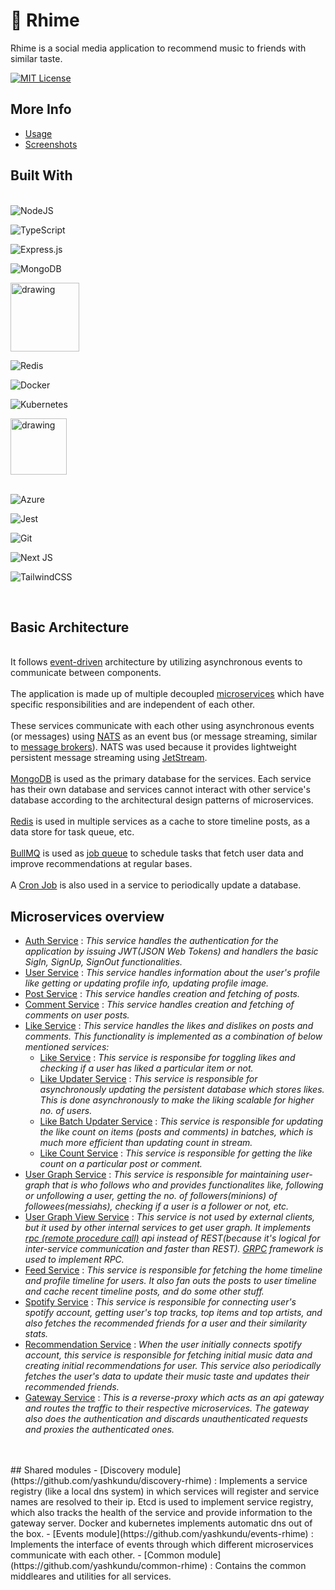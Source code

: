 # 🎸 Rhime

Rhime is a social media application to recommend music to friends with similar taste.

[![MIT License](https://img.shields.io/badge/License-MIT-brightgreen.svg)](/LICENSE.md)

## More Info 
- [Usage](/docs/Usage.md)
- [Screenshots](/docs/Screenshots.md)


## Built With

\
![NodeJS](https://img.shields.io/badge/node.js-6DA55F?style=for-the-badge&logo=node.js&logoColor=white)

![TypeScript](https://img.shields.io/badge/typescript-%23007ACC.svg?style=for-the-badge&logo=typescript&logoColor=white)

![Express.js](https://img.shields.io/badge/express.js-%23404d59.svg?style=for-the-badge&logo=express&logoColor=%2361DAFB)

![MongoDB](https://img.shields.io/badge/MongoDB-%234ea94b.svg?style=for-the-badge&logo=mongodb&logoColor=white)

<img src="https://user-images.githubusercontent.com/58662119/205492707-bf15a9b2-fe6f-42c1-a405-2e590fc69a0b.png" alt="drawing" width="110"/>

![Redis](https://img.shields.io/badge/redis-%23DD0031.svg?style=for-the-badge&logo=redis&logoColor=white)

![Docker](https://img.shields.io/badge/Docker-2CA5E0?style=for-the-badge&logo=docker&logoColor=white)

![Kubernetes](https://img.shields.io/badge/kubernetes-326ce5.svg?&style=for-the-badge&logo=kubernetes&logoColor=white)

<img src="https://user-images.githubusercontent.com/95200/143832033-32e868df-f3b0-4251-97fb-c64809a43d36.png" alt="drawing" width="90"/>

\
![Azure](https://img.shields.io/badge/azure-%230072C6.svg?style=for-the-badge&logo=microsoftazure&logoColor=white)

![Jest](https://img.shields.io/badge/-jest-%23C21325?style=for-the-badge&logo=jest&logoColor=white)

![Git](https://img.shields.io/badge/git-%23F05033.svg?style=for-the-badge&logo=git&logoColor=white)

![Next JS](https://img.shields.io/badge/Next-black?style=for-the-badge&logo=next.js&logoColor=white)

![TailwindCSS](https://img.shields.io/badge/tailwindcss-%2338B2AC.svg?style=for-the-badge&logo=tailwind-css&logoColor=white)

</br>


## Basic Architecture
\
It follows [event-driven](https://en.wikipedia.org/wiki/Event-driven_architecture) architecture by utilizing asynchronous events to communicate between components.\
\
The application is made up of multiple decoupled [microservices](https://microservices.io/) which have specific responsibilities and are independent of each other.\
\
These services communicate with each other using asynchronous events (or messages) using [NATS](https://nats.io/) as an event bus (or message streaming, similar to [message brokers](https://en.wikipedia.org/wiki/Message_broker)). NATS was used because it provides lightweight persistent message streaming using [JetStream](https://docs.nats.io/nats-concepts/jetstream).\
\
[MongoDB](https://www.mongodb.com/home) is used as the primary database for the services. Each service has their own database and services cannot interact with other service's database according to the architectural design patterns of microservices.\
\
[Redis](https://redis.io/) is used in multiple services as a cache to store timeline posts, as a data store for task queue, etc.\
\
[BullMQ](https://docs.bullmq.io/) is used as [job queue](https://en.wikipedia.org/wiki/Job_queue) to schedule tasks that fetch user data and improve recommendations at regular bases.\
\
A [Cron Job](https://en.wikipedia.org/wiki/Cron) is also used in a service to periodically update a database.


## Microservices overview

- [Auth Service]() : *This service handles the authentication for the application by issuing JWT(JSON Web Tokens) and handlers the basic SigIn, SignUp, SignOut functionalities.*
- [User Service]() : *This service handles information about the user's profile like getting or updating profile info, updating profile image.*
- [Post Service]() : *This service handles creation and fetching of posts.*
- [Comment Service]() : *This service handles creation and fetching of comments on user posts.*
- [Like Service]() : *This service handles the likes and dislikes on posts and comments. This functionality is implemented as a combination of below mentioned services:*
    - [Like Service]() : *This service is responsibe for toggling likes and checking if a user has liked a particular item or not.*
    - [Like Updater Service]() : *This service is responsible for asynchronously updating the persistent database which stores likes. This is done asynchronously to make the liking scalable for higher no. of users.*
    - [Like Batch Updater Service]() : *This service is responsible for updating the like count on items (posts and comments) in batches, which is much more efficient than updating count in stream.*
    - [Like Count Service]() : *This service is responsible for getting the like count on a particular post or comment.*
- [User Graph Service]() : *This service is responsible for maintaining user-graph that is who follows who and provides functionalites like, following or unfollowing a user, getting the no. of followers(minions) of followees(messiahs), checking if a user is a follower or not, etc.*
- [User Graph View Service]() : *This service is not used by external clients, but it used by other internal services to get user graph. It implements [rpc (remote procedure call)](https://en.wikipedia.org/wiki/Remote_procedure_call) api instead of REST(because it's logical for inter-service communication and faster than REST). [GRPC](https://grpc.io/) framework is used to implement RPC.*
- [Feed Service]() : *This service is responsible for fetching the home timeline and profile timeline for users. It also fan outs the posts to user timeline and cache recent timeline posts, and do some other stuff.*
- [Spotify Service]() : *This service is responsible for connecting user's spotify account, getting user's top tracks, top items and top artists, and also fetches the recommended friends for a user and their similarity stats.*
- [Recommendation Service]() : *When the user initially connects spotify account, this service is responsible for fetching initial music data and creating initial recommendations for user. This service also periodically fetches the user's data to update their music taste and updates their recommended friends.*
- [Gateway Service]() : *This is a reverse-proxy which acts as an api gateway and routes the traffic to their respective microservices. The gateway also does the authentication and discards unauthenticated requests and proxies the authenticated ones.*
<br>
<br>
## Shared modules
- [Discovery module](https://github.com/yashkundu/discovery-rhime) : Implements a service registry (like a local dns system) in which services will register and service names are resolved to their ip. Etcd is used to implement service registry, which also tracks the health of the service and provide information to the gateway server. Docker and kubernetes implements automatic dns out of the box. 
- [Events module](https://github.com/yashkundu/events-rhime) : Implements the interface of events through which different microservices communicate with each other.
- [Common module](https://github.com/yashkundu/common-rhime) : Contains the common middleares and utilities for all services.